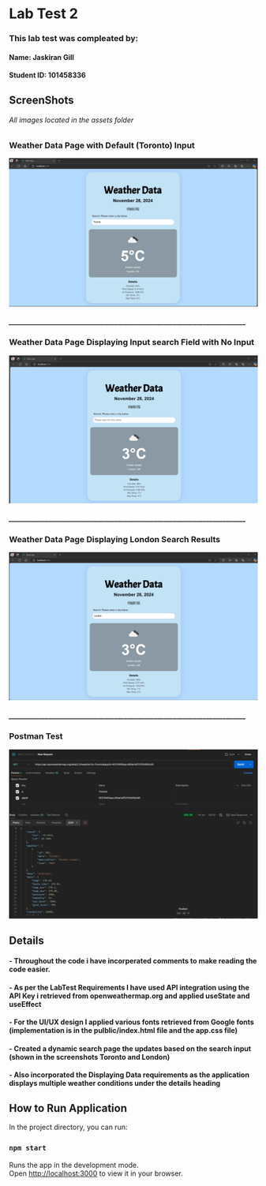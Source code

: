 # Lab Test 2


### This lab test was compleated by:
####  Name: Jaskiran Gill
#### Student ID: 101458336


## ScreenShots
###### All images located in the assets folder
### Weather Data Page with Default (Toronto) Input
![Screenshot 1](assets/1.png)
##### ________________________________________________________________________
### Weather Data Page Displaying Input search Field with No Input
![Screenshot 2](assets/2.png)
##### ________________________________________________________________________
### Weather Data Page Displaying London Search Results
![Screenshot 3](assets/3.png)
##### ________________________________________________________________________
### Postman Test
![Screenshot 3](assets/4.png)

## Details
#### - Throughout the code i have incorperated comments to make reading the code easier. 
#### - As per the LabTest Requirements I have used API integration using the API Key i retrieved from openweathermap.org and applied useState and useEffect
#### - For the UI/UX design I applied various fonts retrieved from Google fonts (implementation is in the pulblic/index.html file and the app.css file)
#### - Created a dynamic search page the updates based on the search input (shown in the screenshots Toronto and London)
#### - Also incorporated the Displaying Data requirements as the application displays multiple weather conditions under the details heading 

## How to Run Application

In the project directory, you can run:

### `npm start`

Runs the app in the development mode.\
Open [http://localhost:3000](http://localhost:3000) to view it in your browser.





